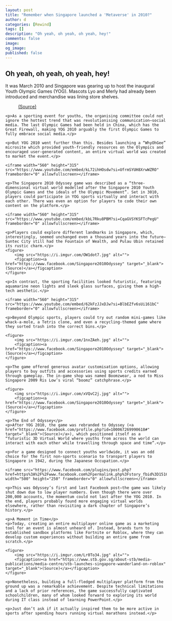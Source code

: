 ```yaml
---
layout: post
title: "Remember when Singapore launched a 'Metaverse' in 2010?"
author: d
categories: [Rewind]
tags: []
description: "Oh yeah, oh yeah, oh yeah, hey!"
comments: false
image: 
og_image: 
published: false
---
```


<h2>Oh yeah, oh yeah, oh yeah, hey!</h2>

It was March 2010 and Singapore was gearing up to host the inaugural Youth Olympic Games (YOG). Mascots Lyo and Merly had already been introduced and merchandise was lining store shelves.
    <figure>
        <img src="https://i.imgur.com/R1NTwRf.jpg" alt="">
        <figcaption><a href="https://www.facebook.com/Singapore2010Odyssey/photos/pb.100071804376345.-2207520000/199761869913/?type=3" target="_blank">(Source)</a></figcaption>
    </figure>

    <p>As a sporting event for youths, the organising committee could not ignore the hottest trend that was revolutionising communication—social media. The last Olympic Games had been held in China, which has the Great Firewall, making YOG 2010 arguably the first Olympic Games to fully embrace social media.</p>

    <p>But YOG 2010 went further than this. Besides launching a “WhyOhGee” microsite which provided youth-friendly resources on the Olympics and encouraged user-generated content, an entire virtual world was created to market the event.</p>

    <iframe width="560" height="315" src="https://www.youtube.com/embed/kL72ihHOsdw?si=UfrmSYUH8XrwWZRO" frameborder="0" allowfullscreen></iframe>

    <p>The Singapore 2010 Odyssey game was described as a “three-dimensional virtual world modelled after the Singapore 2010 Youth Olympic Games and the ideals of the Olympic Movement”. Set in 3010, players could participate in YOG sports virtually and interact with each other. There was even an option for players to code their own content on the platform.</p>

    <iframe width="560" height="315" src="https://www.youtube.com/embed/kbL7Rku8PBM?si=CqaGVSYKSFTcPegU" frameborder="0" allowfullscreen></iframe>

    <p>Players could explore different landmarks in Singapore, which, interestingly, seemed unchanged even a thousand years into the future—Suntec City still had the Fountain of Wealth, and Pulau Ubin retained its rustic charm.</p>
    <figure>
        <img src="https://i.imgur.com/OW1dot7.jpg" alt="">
        <figcaption><a href="https://www.facebook.com/Singapore2010Odyssey" target="_blank">(Source)</a></figcaption>
    </figure>

    <p>In contrast, the sporting facilities looked futuristic, featuring aquamarine neon lights and sleek glass surfaces, giving them a high-tech aesthetic.</p>

    <iframe width="560" height="315" src="https://www.youtube.com/embed/62kFzJJxDJw?si=BlbEZfv6sUi161bC" frameborder="0" allowfullscreen></iframe>

    <p>Beyond Olympic sports, players could try out random mini-games like whack-a-mole, a Tetris clone, and even a recycling-themed game where they sorted trash into the correct bins.</p>

    <figure>
        <img src="https://i.imgur.com/1nxZAeh.jpg" alt="">
        <figcaption><a href="https://www.facebook.com/Singapore2010Odyssey" target="_blank">(Source)</a></figcaption>
    </figure>

    <p>The game offered generous avatar customisation options, allowing players to buy outfits and accessories using sports credits earned through gameplay. The in-game shop was named Boomzwear, a nod to Miss Singapore 2009 Ris Low’s viral “boomz” catchphrase.</p>

    <figure>
        <img src="https://i.imgur.com/xVQvC2j.jpg" alt="">
        <figcaption><a href="https://www.facebook.com/Singapore2010Odyssey" target="_blank">(Source)</a></figcaption>
    </figure>

    <p>The End of Odyssey</p>
    <p>After YOG 2010, the game was rebranded to Odyssey (<a href="https://www.facebook.com/profile.php?id=100067269990618#" target="_blank">(Source)</a>), which positioned itself as a “futuristic 3D Virtual World where youths from across the world can interact with each other while travelling through space and time”.</p>

    <p>For a game designed to connect youths worldwide, it was an odd choice for the first non-sports scenario to transport players to Singapore in 1942, during the Japanese Occupation.</p>

    <iframe src="https://www.facebook.com/plugins/post.php?href=https%3A%2F%2Fwww.facebook.com%2Fpermalink.php%3Fstory_fbid%3D151656218224287%26id%3D116865108382500&show_text=true&width=500" width="500" height="250" frameborder="0" allowfullscreen></iframe>

    <p>This was Odyssey’s first and last Facebook post—the game was likely shut down due to low player numbers. Even though there were over 200,000 accounts, the momentum could not last after the YOG 2010. In the end, players probably found more engaging virtual worlds elsewhere, rather than revisiting a dark chapter of Singapore’s history.</p>

    <p>A Moment in Time</p>
    <p>Today, creating an entire multiplayer online game as a marketing tool for an event is almost unheard of. Instead, brands turn to established sandbox platforms like Fortnite or Roblox, where they can develop custom experiences without building an entire game from scratch.</p>

    <figure>
        <img src="https://i.imgur.com/Lr0To34.jpg" alt="">
        <figcaption><a href="https://www.stb.gov.sg/about-stb/media-publications/media-centre/stb-launches-singapore-wanderland-on-roblox" target="_blank">(Source)</a></figcaption>
    </figure>

    <p>Nonetheless, building a full-fledged multiplayer platform from the ground up was a remarkable achievement. Despite technical limitations and a lack of prior references, the game successfully captivated schoolchildren, many of whom looked forward to exploring its world during IT class instead of learning PowerPoint.</p>

    <p>Just don’t ask if it actually inspired them to be more active in sports after spending hours running virtual marathons instead.</p>
